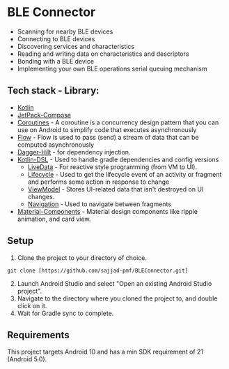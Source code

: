 # BLE Connector

- Scanning for nearby BLE devices
- Connecting to BLE devices
- Discovering services and characteristics
- Reading and writing data on characteristics and descriptors
- Bonding with a BLE device
- Implementing your own BLE operations serial queuing mechanism

## Tech stack - Library:

- [Kotlin](https://kotlinlang.org/)
- [JetPack-Compose](https://developer.android.com/jetpack/compose)
- [Coroutines](https://github.com/Kotlin/kotlinx.coroutines) - A coroutine is a concurrency design pattern that you can use on Android to simplify code that executes asynchronously
- [Flow](https://kotlin.github.io/kotlinx.coroutines/kotlinx-coroutines-core/kotlinx.coroutines.flow/) - Flow is used to pass (send) a stream of data that can be computed asynchronously
- [Dagger-Hilt](https://developer.android.com/training/dependency-injection/hilt-android) - for dependency injection.
- [Kotlin-DSL](https://docs.gradle.org/current/userguide/kotlin_dsl.html) - Used to handle gradle dependencies and config versions
  - [LiveData](https://developer.android.com/topic/libraries/architecture/livedata) - For reactive style programming (from VM to UI). 
  - [Lifecycle](https://developer.android.com/jetpack/androidx/releases/lifecycle) - Used to get the lifecycle event of an activity or fragment and performs some action in response to change
  - [ViewModel](https://developer.android.com/topic/libraries/architecture/viewmodel) - Stores UI-related data that isn't destroyed on UI changes. 
  - [Navigation](https://developer.android.com/guide/navigation/navigation-getting-started) - Used to navigate between fragments
- [Material-Components](https://github.com/material-components/material-components-android) - Material design components like ripple animation, and card view.



## Setup

1. Clone the project to your directory of choice.

```
git clone [https://github.com/sajjad-pmf/BLEConnector.git]
```

2. Launch Android Studio and select "Open an existing Android Studio project".
3. Navigate to the directory where you cloned the project to, and double click on it.
4. Wait for Gradle sync to complete.

## Requirements

This project targets Android 10 and has a min SDK requirement of 21 (Android 5.0).

